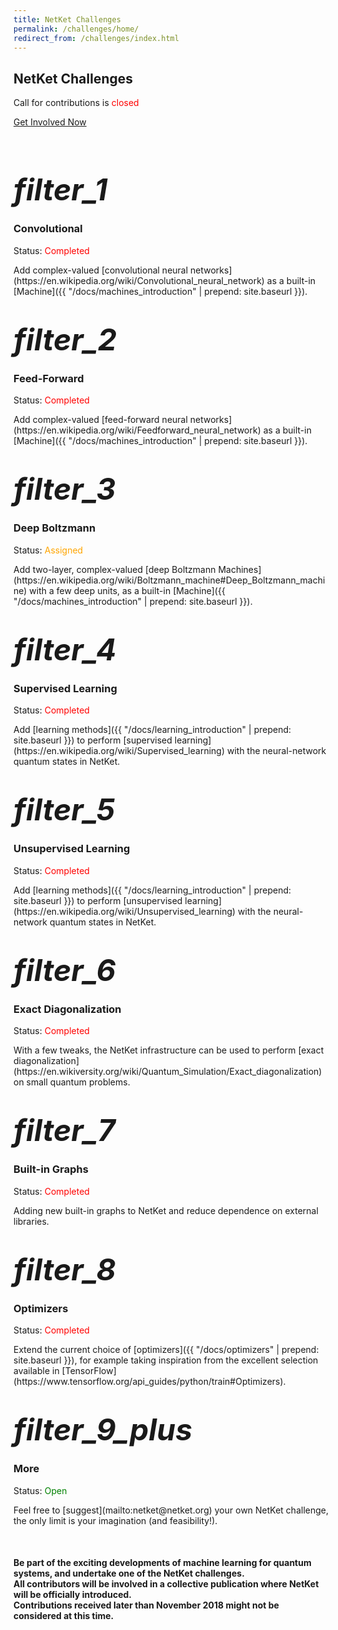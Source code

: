 ```yaml
---
title: NetKet Challenges
permalink: /challenges/home/
redirect_from: /challenges/index.html
---
```

<div class="row" >
  <div class="col-sm-12">
    <div class="jumbotron">
    <h2 class="text-center">NetKet Challenges</h2>
    <div class="text-center">
    <p class="text-muted"> Call for contributions is <font color="red"> closed</font></p>
    <p><a class="btn btn-warning btn-lg" href="mailto:netket@netket.org" role="button">Get Involved Now</a></p>
    </div>
    </div>
  </div>
</div>

<div class="container">
<br>

<div class="row">
        <div class="col-sm-4">
            <h1 class="text-center"><i class="material-icons" style="font-size:48px;">filter_1</i></h1>
            <h3 class="text-center">Convolutional</h3>
            <p class="text-center">Status: <font color="red">Completed</font></p>
            <p markdown="span" class="text-justify">Add complex-valued [convolutional neural networks](https://en.wikipedia.org/wiki/Convolutional_neural_network) as a built-in [Machine]({{ "/docs/machines_introduction" | prepend: site.baseurl }}).
            </p>
        </div>
        <div class="col-sm-4">
            <h1 class="text-center"><i class="material-icons" style="font-size:48px;">filter_2</i></h1>
            <h3 class="text-center">Feed-Forward</h3>
            <p class="text-center">Status: <font color="red">Completed</font></p>
            <p markdown="span" class="text-justify"> Add complex-valued [feed-forward neural networks](https://en.wikipedia.org/wiki/Feedforward_neural_network) as a built-in [Machine]({{ "/docs/machines_introduction" | prepend: site.baseurl }}).</p>
        </div>
        <div class="col-sm-4">
            <h1 class="text-center"><i class="material-icons" style="font-size:48px;">filter_3</i></h1>
            <h3 class="text-center">Deep Boltzmann</h3>
            <p class="text-center">Status: <font color="orange">Assigned</font></p>
            <p markdown="span" class="text-justify"> Add two-layer, complex-valued [deep Boltzmann Machines](https://en.wikipedia.org/wiki/Boltzmann_machine#Deep_Boltzmann_machine) with a few deep units, as a built-in [Machine]({{ "/docs/machines_introduction" | prepend: site.baseurl }}).</p>
        </div>
</div>

<div class="row">
        <div class="col-sm-4">
            <h1 class="text-center"><i class="material-icons" style="font-size:48px;">filter_4</i></h1>
            <h3 class="text-center">Supervised Learning</h3>
            <p class="text-center">Status: <font color="red">Completed</font></p>
            <p markdown="span" class="text-justify"> Add [learning methods]({{ "/docs/learning_introduction" | prepend: site.baseurl }}) to perform [supervised learning](https://en.wikipedia.org/wiki/Supervised_learning) with the neural-network quantum states in NetKet.</p>
        </div>
        <div class="col-sm-4">
            <h1 class="text-center"><i class="material-icons" style="font-size:48px;">filter_5</i></h1>
            <h3 class="text-center">Unsupervised Learning</h3>
            <p class="text-center">Status: <font color="red">Completed</font></p>
            <p markdown="span" class="text-justify"> Add [learning methods]({{ "/docs/learning_introduction" | prepend: site.baseurl }}) to perform [unsupervised learning](https://en.wikipedia.org/wiki/Unsupervised_learning) with the neural-network quantum states in NetKet.
            </p>
        </div>
        <div class="col-sm-4">
            <h1 class="text-center"><i class="material-icons" style="font-size:48px;">filter_6</i></h1>
            <h3 class="text-center">Exact Diagonalization</h3>
            <p class="text-center">Status: <font color="red">Completed</font></p>
            <p markdown="span" class="text-justify"> With a few tweaks, the NetKet infrastructure can be used to perform [exact diagonalization](https://en.wikiversity.org/wiki/Quantum_Simulation/Exact_diagonalization) on small quantum problems.</p>
        </div>
</div>

<div class="row">
        <div class="col-sm-4">
            <h1 class="text-center"><i class="material-icons" style="font-size:48px;">filter_7</i></h1>
            <h3 class="text-center">Built-in Graphs</h3>
            <p class="text-center">Status: <font color="red">Completed</font></p>
            <p markdown="span" class="text-justify"> Adding new built-in graphs to NetKet and reduce dependence on external libraries.
            </p>
        </div>
        <div class="col-sm-4">
            <h1 class="text-center"><i class="material-icons" style="font-size:48px;">filter_8</i></h1>
            <h3 class="text-center">Optimizers</h3>
            <p class="text-center">Status: <font color="red">Completed</font></p>
            <p markdown="span" class="text-justify"> Extend the current choice of [optimizers]({{ "/docs/optimizers" | prepend: site.baseurl }}), for example taking inspiration from the excellent selection available in [TensorFlow](https://www.tensorflow.org/api_guides/python/train#Optimizers).  </p>
        </div>
        <div class="col-sm-4">
            <h1 class="text-center"><i class="material-icons" style="font-size:48px;">filter_9_plus</i></h1>
            <h3 class="text-center">More</h3>
            <p class="text-center">Status: <font color="green">Open</font></p>
            <p markdown="span" class="text-justify"> Feel free to [suggest](mailto:netket@netket.org) your own NetKet challenge, the only limit is your imagination (and feasibility!).</p>
        </div>
</div>
<br>
<div class="row" >
  <div class="col-sm-12">
  <div class="panel panel-default">
    <div class="panel-heading">
  <h4 class="text-center" markdown="span">
  Be part of the exciting developments of machine learning for quantum systems, and undertake one
  of the NetKet challenges. <br> All contributors will be involved in a collective
  publication where NetKet will be officially introduced. <br>Contributions received later than November 2018 might not be considered at this time.
  </h4>
  </div>
  </div>
  </div>
</div>

</div>
